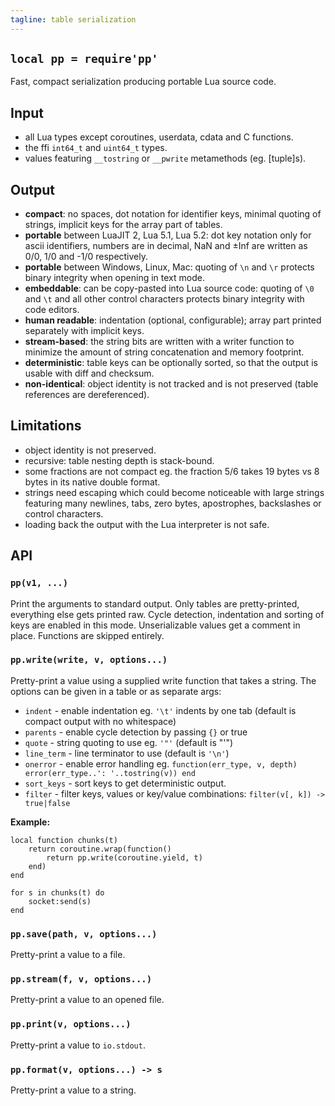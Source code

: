 ```yaml
---
tagline: table serialization
---
```


## `local pp = require'pp'`

Fast, compact serialization producing portable Lua source code.

## Input

  * all Lua types except coroutines, userdata, cdata and C functions.
  * the ffi `int64_t` and `uint64_t` types.
  * values featuring `__tostring` or `__pwrite` metamethods (eg. [tuple]s).


## Output

  * **compact**: no spaces, dot notation for identifier keys, minimal
  quoting of strings, implicit keys for the array part of tables.
  * **portable** between LuaJIT 2, Lua 5.1, Lua 5.2: dot key notation only
  for ascii identifiers, numbers are in decimal, NaN and ±Inf are written
  as 0/0, 1/0 and -1/0 respectively.
  * **portable** between Windows, Linux, Mac: quoting of `\n` and `\r`
  protects binary integrity when opening in text mode.
  * **embeddable**: can be copy-pasted into Lua source code: quoting
  of `\0` and `\t` and all other control characters protects binary integrity
  with code editors.
  * **human readable**: indentation (optional, configurable); array part
  printed separately with implicit keys.
  * **stream-based**: the string bits are written with a writer function
  to minimize the amount of string concatenation and memory footprint.
  * **deterministic**: table keys can be optionally sorted, so that the
  output is usable with diff and checksum.
  * **non-identical**: object identity is not tracked and is not
  preserved (table references are dereferenced).

## Limitations

  * object identity is not preserved.
  * recursive: table nesting depth is stack-bound.
  * some fractions are not compact eg. the fraction 5/6 takes 19 bytes
  vs 8 bytes in its native double format.
  * strings need escaping which could become noticeable with large strings
  featuring many newlines, tabs, zero bytes, apostrophes, backslashes
  or control characters.
  * loading back the output with the Lua interpreter is not safe.

## API

### `pp(v1, ...)`

Print the arguments to standard output.
Only tables are pretty-printed, everything else gets printed raw.
Cycle detection, indentation and sorting of keys are enabled in this mode.
Unserializable values get a comment in place.
Functions are skipped entirely.

### `pp.write(write, v, options...)`

Pretty-print a value using a supplied write function that takes a string.
The options can be given in a table or as separate args:

  * `indent` - enable indentation eg. `'\t'` indents by one tab
  (default is compact output with no whitespace)
  * `parents` - enable cycle detection by passing `{}` or true
  * `quote` - string quoting to use eg. `'"'` (default is "'")
  * `line_term` - line terminator to use (default is `'\n'`)
  * `onerror` - enable error handling eg. `function(err_type, v, depth)
  error(err_type..': '..tostring(v)) end`
  * `sort_keys` - sort keys to get deterministic output.
  * `filter` - filter keys, values or key/value combinations:
  `filter(v[, k]) -> true|false`

__Example:__

~~~{.lua}
local function chunks(t)
	return coroutine.wrap(function()
		return pp.write(coroutine.yield, t)
	end)
end

for s in chunks(t) do
	socket:send(s)
end
~~~

### `pp.save(path, v, options...)`

Pretty-print a value to a file.

### `pp.stream(f, v, options...)`

Pretty-print a value to an opened file.

### `pp.print(v, options...)`

Pretty-print a value to `io.stdout`.

### `pp.format(v, options...) -> s`

Pretty-print a value to a string.
